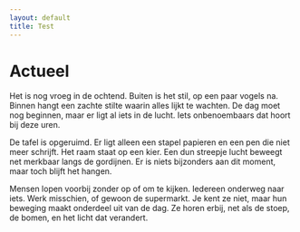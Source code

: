 ```yaml
---
layout: default
title: Test
---
```

<h1>Actueel</h1>
<p>Het is nog vroeg in de ochtend. Buiten is het stil, op een paar vogels na. Binnen hangt een zachte stilte waarin alles lijkt te wachten. De dag moet nog beginnen, maar er ligt al iets in de lucht. Iets onbenoembaars dat hoort bij deze uren.</p>

<p>De tafel is opgeruimd. Er ligt alleen een stapel papieren en een pen die niet meer schrijft. Het raam staat op een kier. Een dun streepje lucht beweegt net merkbaar langs de gordijnen. Er is niets bijzonders aan dit moment, maar toch blijft het hangen.</p>

<p>Mensen lopen voorbij zonder op of om te kijken. Iedereen onderweg naar iets. Werk misschien, of gewoon de supermarkt. Je kent ze niet, maar hun beweging maakt onderdeel uit van de dag. Ze horen erbij, net als de stoep, de bomen, en het licht dat verandert.</p>